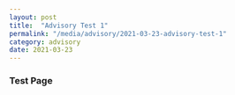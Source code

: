 ```yaml
---
layout: post
title:  "Advisory Test 1"
permalink: "/media/advisory/2021-03-23-advisory-test-1"
category: advisory
date: 2021-03-23
---
```


### Test Page
